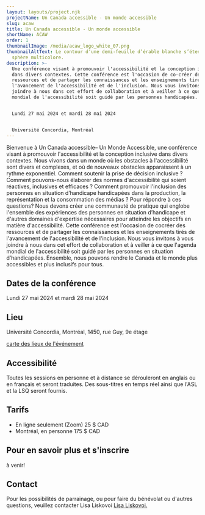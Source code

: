 ```yaml
---
layout: layouts/project.njk
projectName: Un Canada accessible - Un monde accessible
slug: acaw
title: Un Canada accessible - Un monde accessible
shortName: ACAW
order: 1
thumbnailImage: /media/acaw_logo_white_07.png
thumbnailAltText: Le contour d’une demi-feuille d’érable blanche s’étend sur une
  sphère multicolore.
description: >-
  Une conférence visant à promouvoir l'accessibilité et la conception inclusive
  dans divers contextes. Cette conférence est l'occasion de co-créer des
  ressources et de partager les connaissances et les enseignements tirés de
  l'avancement de l'accessibilité et de l'inclusion. Nous vous invitons à vous
  joindre à nous dans cet effort de collaboration et à veiller à ce que l'agenda
  mondial de l'accessibilité soit guidé par les personnes handicapées.


  Lundi 27 mai 2024 et mardi 28 mai 2024


  Université Concordia, Montréal
---
```

Bienvenue à Un Canada accessible– Un Monde Accessible, une conférence visant à promouvoir l'accessibilité et la conception inclusive dans divers contextes. Nous vivons dans un monde où les obstacles à l'accessibilité sont divers et complexes, et où de nouveaux obstacles apparaissent à un rythme exponentiel. Comment soutenir la prise de décision inclusive ?  Comment pouvons-nous élaborer des normes d'accessibilité qui soient réactives, inclusives et efficaces ? Comment promouvoir l'inclusion des personnes en situation d’handicape handicapées dans la production, la représentation et la consommation des médias ? Pour répondre à ces questions? Nous devons créer une communauté de pratique qui englobe l'ensemble des expériences des personnes en situation d’handicape et d'autres domaines d'expertise nécessaires pour atteindre les objectifs en matière d'accessibilité. Cette conférence est l'occasion de cocréer des ressources et de partager les connaissances et les enseignements tirés de l'avancement de l'accessibilité et de l'inclusion. Nous vous invitons à vous joindre à nous dans cet effort de collaboration et à veiller à ce que l'agenda mondial de l'accessibilité soit guidé par les personnes en situation d’handicapées. Ensemble, nous pouvons rendre le Canada et le monde plus accessibles et plus inclusifs pour tous.

## Dates de la conférence

Lundi 27 mai 2024 et mardi 28 mai 2024

## Lieu

Université Concordia, Montréal,
1450, rue Guy, 9e étage

[carte des lieux de l'événement](https://www.google.com/maps/place/1450+Rue+Guy,+Montr%C3%A9al,+QC+H3H+1J5/@45.4952779,-73.5790443,17z/data=!3m1!4b1!4m6!3m5!1s0x4cc91a6a52492981:0xc3b56f119b9fe0fb!8m2!3d45.4952779!4d-73.5790443!16s%2Fg%2F11csmgmpcd?hl=fr&entry=ttu)

## Accessibilité

Toutes les sessions en personne et à distance se dérouleront en anglais ou en français et seront traduites. Des sous-titres en temps réel ainsi que l'ASL et la LSQ seront fournis. 

## Tarifs

* En ligne seulement (Zoom) 25 $ CAD
* Montréal, en personne 175 $ CAD

## Pour en savoir plus et s'inscrire

 à venir!

## Contact

Pour les possibilités de parrainage, ou pour faire du bénévolat ou d'autres questions, veuillez contacter Lisa Liskovoi [Lisa Liskovoi.](mailto:lliskovoi@ocadu.ca)
